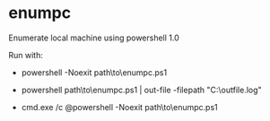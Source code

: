 enumpc
======

Enumerate local machine using powershell 1.0

Run with:
* powershell -Noexit path\to\enumpc.ps1
 
* powershell  path\to\enumpc.ps1 | out-file -filepath "C:\outfile.log"
 
* cmd.exe /c @powershell -Noexit  path\to\enumpc.ps1
